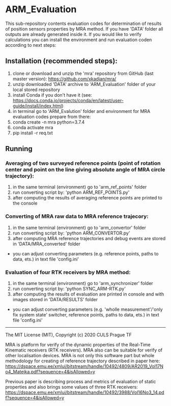 # ARM_Evaluation
This sub-repository contents evaluation codes for determination of results of position sensors properties by MRA method.
If you have 'DATA' folder all outputs are already generated inside it.
If you would like to verify calculations you can install the environment and run evaluation coden according to next steps:

## Installation (recommended steps):
1) clone or download and unzip the 'mra' repository from GitHub (last master version): https://github.com/xkadjan/mra/
2) unzip downloaded 'DATA' archive to 'ARM_Evaluation' folder of your local stored repository
3) install Conda if you don't have it (see: https://docs.conda.io/projects/conda/en/latest/user-guide/install/index.html)
4) in terminal go to 'ARM_Evalution' folder and environment for MRA evaluation codes prepare from there:
5) conda create -n mra python=3.7.4
6) conda activate mra
7) pip install -r req.txt

## Running

### Averaging of two surveyed reference points (point of rotation center and point on the line giving absolute angle of MRA circle trajectory):
1) in the same terminal (environment) go to 'arm_ref_points' folder
2) run converting script by: 'python ARM_REF_POINTS.py'
3) after computing the results of averaging reference points are printed to the console

### Converting of MRA raw data to MRA reference trajecory:
1) in the same terminal (environment) go to 'arm_convertor' folder
2) run converting script by: 'python ARM_CONVERTOR.py'
3) after computing MRA reference trajectories and debug events are stored in 'DATA/MRA_converted' folder
* you can adjust converting parameters (e.g. reference points, paths to data, ets.) in text file 'config.ini'

### Evaluation of four RTK receivers by MRA method:
1) in the same terminal (environment) go to 'arm_synchronizer' folder
2) run converting script by: 'python SYNC_ARM-RTK.py'
3) after computing the results of evaluation are printed in console and with images stored in 'DATA/RESULTS' folder 
* you can adjust converting parameters (e.g. 'wholle measurement'/'only fix system state' switcher, reference points, paths to data, ets.) in text file 'config.ini'


********************************************************************************
The MIT License (MIT), Copyright (c) 2020 CULS Prague TF

MRA is platform for verify of the dynamic properties of the Real-Time Kinematic receivers (RTK receivers). 
MRA also can be suitable for verify of other localisation devices.
MRA is not only this software part but whole methodology for creating of reference trajectory described in paper here:
https://dspace.emu.ee/xmlui/bitstream/handle/10492/4809/AR2019_Vol17No4_Matejka.pdf?sequence=4&isAllowed=y

Previous paper is describing process and metrics of evaluation of static properties and also brings some values of three RTK receivers:
https://dspace.emu.ee/xmlui/bitstream/handle/10492/3988/Vol16No3_14.pdf?sequence=4&isAllowed=y

